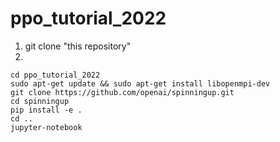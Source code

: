# ppo_tutorial_2022

1. git clone "this repository"
2. 
```
cd ppo_tutorial_2022
sudo apt-get update && sudo apt-get install libopenmpi-dev
git clone https://github.com/openai/spinningup.git
cd spinningup
pip install -e .
cd ..
jupyter-notebook
```
